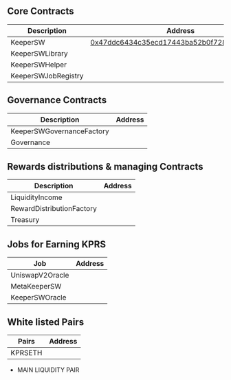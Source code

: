 ## Core Contracts
Description | Address
--- | ---
KeeperSW | [0x47ddc6434c35ecd17443ba52b0f7280281b12b25](https://etherscan.io/address/0x47ddc6434c35ecd17443ba52b0f7280281b12b25)
KeeperSWLibrary |
KeeperSWHelper |
KeeperSWJobRegistry |


## Governance Contracts
Description | Address
--- | ---
KeeperSWGovernanceFactory |
Governance |


## Rewards distributions & managing Contracts
Description | Address
--- | ---
LiquidityIncome |
RewardDistributionFactory |
Treasury |


## Jobs for Earning KPRS
Job | Address
--- | ---
UniswapV2Oracle |
MetaKeeperSW |
KeeperSWOracle | 

## White listed Pairs
Pairs | Address
----- | -------
KPRSETH |



* MAIN LIQUIDITY PAIR
